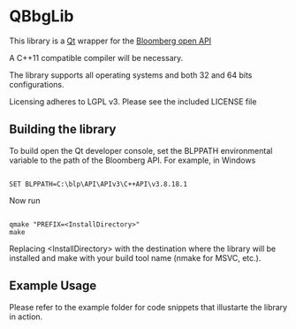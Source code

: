 # QBbgLib

This library is a [Qt](http://www.qt.io) wrapper for the [Bloomberg open API](http://www.bloomberglabs.com/api/)

A C++11 compatible compiler will be necessary.

The library supports all operating systems and both 32 and 64 bits configurations.

Licensing adheres to LGPL v3. Please see the included LICENSE file

## Building the library
To build open the Qt developer console, set the BLPPATH environmental variable to the path of the Bloomberg API.
For example, in Windows
<pre><code>
SET BLPPATH=C:\blp\API\APIv3\C++API\v3.8.18.1
</code></pre>
Now run
<pre><code>
qmake "PREFIX=&lt;InstallDirectory&gt;"
make
</code></pre>
Replacing &lt;InstallDirectory&gt; with the destination where the library will be installed and make with your build tool name (nmake for MSVC, etc.).

## Example Usage
Please refer to the example folder for code snippets that illustarte the library in action.

